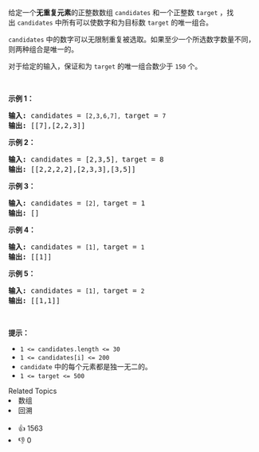<p>给定一个<strong>无重复元素</strong>的正整数数组 <code>candidates</code> 和一个正整数 <code>target</code> ，找出 <code>candidates</code> 中所有可以使数字和为目标数 <code>target</code> 的唯一组合。</p>

<p><code>candidates</code> 中的数字可以无限制重复被选取。如果至少一个所选数字数量不同，则两种组合是唯一的。 </p>

<p>对于给定的输入，保证和为 <code>target</code> 的唯一组合数少于 <code>150</code> 个。</p>

<p> </p>

<p><strong>示例 1：</strong></p>

<pre>
<strong>输入: </strong>candidates = <code>[2,3,6,7], </code>target = <code>7</code>
<strong>输出: </strong>[[7],[2,2,3]]
</pre>

<p><strong>示例 2：</strong></p>

<pre>
<strong>输入: </strong>candidates = [2,3,5]<code>, </code>target = 8
<strong>输出: </strong>[[2,2,2,2],[2,3,3],[3,5]]</pre>

<p><strong>示例 3：</strong></p>

<pre>
<strong>输入: </strong>candidates = <code>[2], </code>target = 1
<strong>输出: </strong>[]
</pre>

<p><strong>示例 4：</strong></p>

<pre>
<strong>输入: </strong>candidates = <code>[1], </code>target = <code>1</code>
<strong>输出: </strong>[[1]]
</pre>

<p><strong>示例 5：</strong></p>

<pre>
<strong>输入: </strong>candidates = <code>[1], </code>target = <code>2</code>
<strong>输出: </strong>[[1,1]]
</pre>

<p> </p>

<p><strong>提示：</strong></p>

<ul>
	<li><code>1 <= candidates.length <= 30</code></li>
	<li><code>1 <= candidates[i] <= 200</code></li>
	<li><code>candidate</code> 中的每个元素都是独一无二的。</li>
	<li><code>1 <= target <= 500</code></li>
</ul>
<div><div>Related Topics</div><div><li>数组</li><li>回溯</li></div></div><br><div><li>👍 1563</li><li>👎 0</li></div>